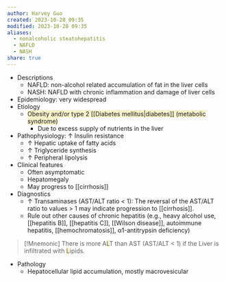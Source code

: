 ```yaml
---
author: Harvey Guo
created: 2023-10-28 09:35
modified: 2023-10-28 09:35
aliases:
  - nonalcoholic steatohepatitis
  - NAFLD
  - NASH
share: true
---
```

- Descriptions
	- NAFLD: non-alcohol related accumulation of fat in the liver cells
	- NASH: NAFLD with chronic inflammation and damage of liver cells
- Epidemiology: very widespread
- Etiology
	- <span style="background:rgba(240, 200, 0, 0.2)">Obesity and/or type 2 [[Diabetes mellitus|diabetes]] (metabolic syndrome)</span>
		- Due to excess supply of nutrients in the liver
- Pathophysiology: ↑ Insulin resistance 
	- ↑ Hepatic uptake of fatty acids
	- ↑ Triglyceride synthesis
	- ↑ Peripheral lipolysis
- Clinical features 
	- Often asymptomatic
	- Hepatomegaly
	- May progress to [[cirrhosis]] 
- Diagnostics
	- ↑ Transaminases (AST/ALT ratio < 1): The reversal of the AST/ALT ratio to values > 1 may indicate progression to [[cirrhosis]]. 
	- Rule out other causes of chronic hepatitis (e.g., heavy alcohol use, [[hepatitis B]], [[hepatitis C]], [[Wilson disease]], autoimmune hepatitis, [[hemochromatosis]], α1-antitrypsin deficiency)

>[!Mnemonic] 
>There is more A<span style="background:rgba(240, 200, 0, 0.2)">L</span>T than AST (AST/ALT < 1) if the Liver is infiltrated with <span style="background:rgba(240, 200, 0, 0.2)">L</span>ipids.

- Pathology
	- Hepatocellular lipid accumulation, mostly macrovesicular